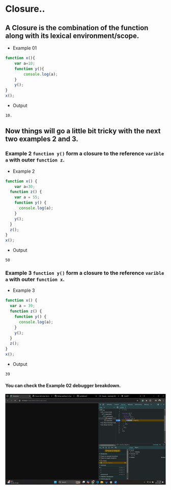 # Closure..
## A Closure is the combination of the function along with its lexical environment/scope.
- Example 01
``` js
function x(){
    var a=10;
    function y(){
        console.log(a);
    }
    y();
}
x();
```
- Output
```
10.
```
## Now things will go a little bit tricky with the next two examples 2 and 3.
### Example 2 `function y()` form a closure to the reference `varible a` with outer `function z`.  
- Example 2
``` js
function x() {
    var a=30;
  function z() {
    var a = 55;
    function y() {
      console.log(a);
    }
    y();
  }
  z();
}
x();


```
- Output
```
50
```
### Example 3 `function y()` form a closure to the reference `varible a` with outer `function x`. 
- Example 3
``` js
function x() {
  var a = 39;
  function z() {
    function y() {
      console.log(a);
    }
    y();
  }
  z();
}
x();


```
- Output
```
39
```
#### You can check the Example 02 debugger breakdown.
<img src="./image/Screenshot (249).png">



